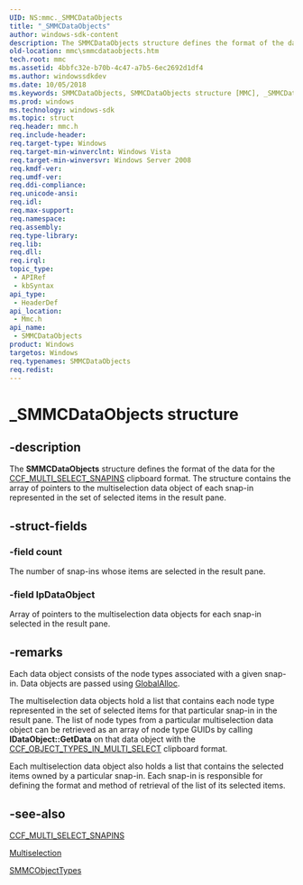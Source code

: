 ```yaml
---
UID: NS:mmc._SMMCDataObjects
title: "_SMMCDataObjects"
author: windows-sdk-content
description: The SMMCDataObjects structure defines the format of the data for the CCF_MULTI_SELECT_SNAPINS clipboard format.
old-location: mmc\smmcdataobjects.htm
tech.root: mmc
ms.assetid: 4bbfc32e-b70b-4c47-a7b5-6ec2692d1df4
ms.author: windowssdkdev
ms.date: 10/05/2018
ms.keywords: SMMCDataObjects, SMMCDataObjects structure [MMC], _SMMCDataObjects, _slate_smmcdataobjects, mmc.smmcdataobjects, mmc/SMMCDataObjects
ms.prod: windows
ms.technology: windows-sdk
ms.topic: struct
req.header: mmc.h
req.include-header: 
req.target-type: Windows
req.target-min-winverclnt: Windows Vista
req.target-min-winversvr: Windows Server 2008
req.kmdf-ver: 
req.umdf-ver: 
req.ddi-compliance: 
req.unicode-ansi: 
req.idl: 
req.max-support: 
req.namespace: 
req.assembly: 
req.type-library: 
req.lib: 
req.dll: 
req.irql: 
topic_type:
 - APIRef
 - kbSyntax
api_type:
 - HeaderDef
api_location:
 - Mmc.h
api_name:
 - SMMCDataObjects
product: Windows
targetos: Windows
req.typenames: SMMCDataObjects
req.redist: 
---
```


# _SMMCDataObjects structure


## -description


The 
<b>SMMCDataObjects</b> structure defines the format of the data for the 
<a href="https://msdn.microsoft.com/56419e7c-6583-4307-9b47-779914a05813">CCF_MULTI_SELECT_SNAPINS</a> clipboard format. The structure contains the array of pointers to the multiselection data object of each snap-in represented in the set of selected items in the result pane.


## -struct-fields




### -field count

The number of snap-ins whose items are selected in the result pane.


### -field lpDataObject

Array of pointers to the multiselection data objects for each snap-in selected in the result pane.


## -remarks



Each data object consists of the node types associated with a given snap-in. Data objects are passed using 
<a href="https://msdn.microsoft.com/06886545-bd5c-4d81-b1c3-dfa7e146e43a">GlobalAlloc</a>.

The multiselection data objects hold a list that contains each node type represented in the set of selected items for that particular snap-in in the result pane. The list of node types from a particular multiselection data object can be retrieved as an array of node type GUIDs by calling <b>IDataObject::GetData</b> on that data object with the 
<a href="https://msdn.microsoft.com/135b3526-e725-47b8-9676-b60a9456846c">CCF_OBJECT_TYPES_IN_MULTI_SELECT</a> clipboard format.

Each multiselection data object also holds a list that contains the selected items owned by a particular snap-in. Each snap-in is responsible for defining the format and method of retrieval of the list of its selected items.




## -see-also




<a href="https://msdn.microsoft.com/56419e7c-6583-4307-9b47-779914a05813">CCF_MULTI_SELECT_SNAPINS</a>



<a href="https://msdn.microsoft.com/9fe5db82-d3b7-4050-b653-6c19cdc21525">Multiselection</a>



<a href="https://msdn.microsoft.com/e17574ea-a6a9-440e-97cf-7b87f13bf21e">SMMCObjectTypes</a>
 

 


